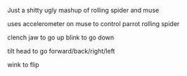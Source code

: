 Just a shitty ugly mashup of rolling spider and muse

uses accelerometer on muse to control parrot rolling spider

clench jaw to go up
blink to go down

tilt head to go forward/back/right/left

wink to flip

